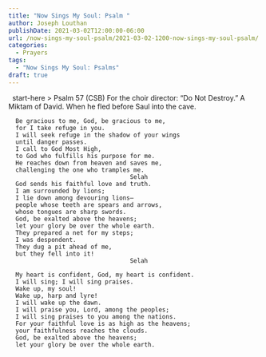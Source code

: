 ```yaml
---
title: "Now Sings My Soul: Psalm "
author: Joseph Louthan
publishDate: 2021-03-02T12:00:00-06:00
url: /now-sings-my-soul-psalm/2021-03-02-1200-now-sings-my-soul-psalm/
categories:
  - Prayers
tags:
  - "Now Sings My Soul: Psalms"
draft: true
---
```

<div style="font-variant: small-caps;">

</div>
&nbsp;
    start-here
> Psalm 57 (CSB)
For the choir director: “Do Not Destroy.” A Miktam of David. When he fled before Saul into the cave. 

      Be gracious to me, God, be gracious to me, 
      for I take refuge in you. 
      I will seek refuge in the shadow of your wings 
      until danger passes. 
      I call to God Most High, 
      to God who fulfills his purpose for me. 
      He reaches down from heaven and saves me, 
      challenging the one who tramples me. 
                                      Selah 
      God sends his faithful love and truth. 
      I am surrounded by lions; 
      I lie down among devouring lions—
      people whose teeth are spears and arrows, 
      whose tongues are sharp swords. 
      God, be exalted above the heavens; 
      let your glory be over the whole earth. 
      They prepared a net for my steps; 
      I was despondent. 
      They dug a pit ahead of me, 
      but they fell into it! 
                                      Selah 

      My heart is confident, God, my heart is confident. 
      I will sing; I will sing praises. 
      Wake up, my soul! 
      Wake up, harp and lyre! 
      I will wake up the dawn. 
      I will praise you, Lord, among the peoples; 
      I will sing praises to you among the nations. 
      For your faithful love is as high as the heavens; 
      your faithfulness reaches the clouds. 
      God, be exalted above the heavens; 
      let your glory be over the whole earth.
